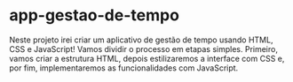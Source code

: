 # app-gestao-de-tempo
Neste projeto irei criar um aplicativo de gestão de tempo usando HTML, CSS e JavaScript! Vamos dividir o processo em etapas simples. Primeiro, vamos criar a estrutura HTML, depois estilizaremos a interface com CSS e, por fim, implementaremos as funcionalidades com JavaScript.
